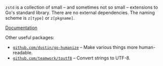 `zstd` is a collection of small – and sometimes not so small – extensions to
Go's standard library. There are no external dependencies. The naming scheme is
`z[type]` or `z[pkgname]`.

[Documentation](https://pkg.go.dev/zgo.at/zstd?tab=subdirectories)


Other useful packages:

- [`github.com/dustin/go-humanize`][h] – Make various things more human-readable.
- [`github.com/teamwork/toutf8`][utf8] – Convert strings to UTF-8.

[h]: https://github.com/dustin/go-humanize
[utf8]: https://github.com/Teamwork/toutf8
